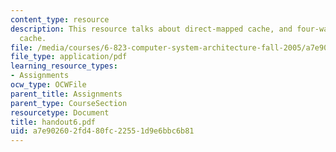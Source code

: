 ```yaml
---
content_type: resource
description: This resource talks about direct-mapped cache, and four-way set-associative
  cache.
file: /media/courses/6-823-computer-system-architecture-fall-2005/a7e902602fd480fc22551d9e6bbc6b81_handout6.pdf
file_type: application/pdf
learning_resource_types:
- Assignments
ocw_type: OCWFile
parent_title: Assignments
parent_type: CourseSection
resourcetype: Document
title: handout6.pdf
uid: a7e90260-2fd4-80fc-2255-1d9e6bbc6b81
---
```

